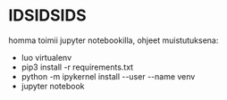 # IDSIDSIDS

homma toimii jupyter notebookilla, ohjeet muistutuksena:

- luo virtualenv
- pip3 install -r requirements.txt
- python -m ipykernel install --user --name venv
- jupyter notebook

